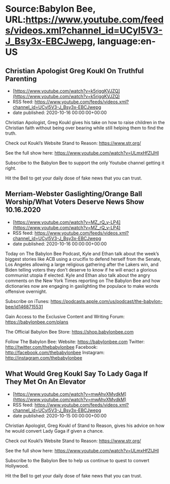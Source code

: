 # Source:Babylon Bee, URL:https://www.youtube.com/feeds/videos.xml?channel_id=UCyl5V3-J_Bsy3x-EBCJwepg, language:en-US

## Christian Apologist Greg Koukl On Truthful Parenting
 - [https://www.youtube.com/watch?v=k5riggKVJZQ](https://www.youtube.com/watch?v=k5riggKVJZQ)
 - RSS feed: https://www.youtube.com/feeds/videos.xml?channel_id=UCyl5V3-J_Bsy3x-EBCJwepg
 - date published: 2020-10-16 00:00:00+00:00

Christian Apologist, Greg Koukl gives his take on how to raise children in the Christian faith without being over bearing while still helping them to find the truth. 

Check out Koukl’s Website Stand to Reason: https://www.str.org/

See the full show here:
https://www.youtube.com/watch?v=ULmxHfZIJHI


Subscribe to the Babylon Bee to support the only Youtube channel getting it right. 

Hit the Bell to get your daily dose of fake news that you can trust.

## Merriam-Webster Gaslighting/Orange Ball Worship/What Voters Deserve News Show 10.16.2020
 - [https://www.youtube.com/watch?v=MZ_rQ_y-LP4](https://www.youtube.com/watch?v=MZ_rQ_y-LP4)
 - RSS feed: https://www.youtube.com/feeds/videos.xml?channel_id=UCyl5V3-J_Bsy3x-EBCJwepg
 - date published: 2020-10-16 00:00:00+00:00

Today on The Babylon Bee Podcast, Kyle and Ethan talk about the week’s biggest stories like ACB using a crucifix to defend herself from the Senate, Los Angeles allowing a large religious gathering after the Lakers win, and Biden telling voters they don’t deserve to know if he will enact a glorious communist utopia if elected. Kyle and Ethan also talk about the angry comments on the New York Times reporting on The Babylon Bee and how dictionaries now are engaging in gaslighting the populace to make words offensive overnight.

Subscribe on iTunes: https://podcasts.apple.com/us/podcast/the-babylon-bee/id1468715531

Gain Access to the Exclusive Content and Writing Forum: https://babylonbee.com/plans

The Official Babylon Bee Store: https://shop.babylonbee.com

Follow The Babylon Bee:
Website: https://babylonbee.com
Twitter: http://twitter.com/thebabylonbee
Facebook: http://facebook.com/thebabylonbee
Instagram: http://instagram.com/thebabylonbee

## What Would Greg Koukl Say To Lady Gaga If They Met On An Elevator
 - [https://www.youtube.com/watch?v=mwAhvXMvdkM](https://www.youtube.com/watch?v=mwAhvXMvdkM)
 - RSS feed: https://www.youtube.com/feeds/videos.xml?channel_id=UCyl5V3-J_Bsy3x-EBCJwepg
 - date published: 2020-10-15 00:00:00+00:00

Christian Apologist, Greg Koukl of Stand to Reason, gives his advice on how he would convert Lady Gaga if given a chance. 

Check out Koukl’s Website Stand to Reason: https://www.str.org/

See the full show here:
https://www.youtube.com/watch?v=ULmxHfZIJHI

Subscribe to the Babylon Bee to help us continue to quest to convert Hollywood. 

Hit the Bell to get your daily dose of fake news that you can trust.

